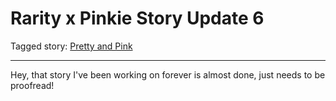 # Rarity x Pinkie Story Update 6

Tagged story: [Pretty and Pink](https://www.fimfiction.net/story/432210/pretty-and-pink)

***

Hey, that story I've been working on forever is almost done, just needs to be proofread!
